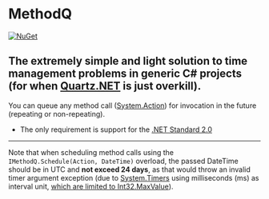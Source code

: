 # MethodQ
[![NuGet](https://img.shields.io/nuget/v/GlitchedPolygons.Services.MethodQ.svg)](https://www.nuget.org/packages/GlitchedPolygons.Services.MethodQ)
## The extremely simple and light solution to time management problems in generic C# projects (for when [Quartz.NET](https://github.com/quartznet/quartznet) is just overkill). 
You can queue any method call ([System.Action](https://docs.microsoft.com/en-us/dotnet/api/system.action?view=netframework-4.7.2)) for invocation in the future (repeating 
or non-repeating). 

* The only requirement is support for the [.NET Standard 2.0](https://docs.microsoft.com/en-us/dotnet/standard/net-standard)

---

Note that when scheduling method calls using the `IMethodQ.Schedule(Action, DateTime)` overload, the passed DateTime should be in UTC and **not exceed 24 days**, as that would throw an invalid timer argument exception (due to [System.Timers](https://docs.microsoft.com/en-us/dotnet/api/system.timers?view=netframework-4.7.2) using milliseconds (ms) as interval unit, [which are limited to Int32.MaxValue](https://stackoverflow.com/questions/1624789/maximum-timer-interval)).
